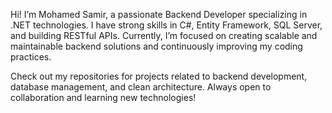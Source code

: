 Hi! I’m Mohamed Samir, a passionate Backend Developer specializing in .NET technologies.
I have strong skills in C#, Entity Framework, SQL Server, and building RESTful APIs.
Currently, I’m focused on creating scalable and maintainable backend solutions and continuously improving my coding practices.

Check out my repositories for projects related to backend development, database management, and clean architecture.
Always open to collaboration and learning new technologies!

